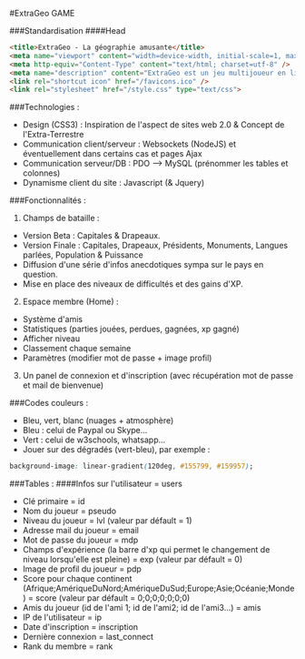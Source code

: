 #ExtraGeo GAME

###Standardisation
####Head
```html
<title>ExtraGeo - La géographie amusante</title>
<meta name="viewport" content="width=device-width, initial-scale=1, maximum-scale=1"> 
<meta http-equiv="Content-Type" content="text/html; charset=utf-8" />
<meta name="description" content="ExtraGeo est un jeu multijoueur en ligne et gratuit. Défiez vos amis dans des duels dont seul vos connaissances du terrain vous aideront à vous surpasser !" />
<link rel="shortcut icon" href="/favicons.ico" />
<link rel="stylesheet" href="/style.css" type="text/css">
```

###Technologies :
- Design (CSS3) : Inspiration de l'aspect de sites web 2.0 & Concept de l'Extra-Terrestre
- Communication client/serveur : Websockets (NodeJS) et éventuellement dans certains cas et pages Ajax
- Communication serveur/DB : PDO --> MySQL (prénommer les tables et colonnes)
- Dynamisme client du site : Javascript (& Jquery)

###Fonctionnalités :
1. Champs de bataille :
 * Version Beta : Capitales & Drapeaux.
 * Version Finale : Capitales, Drapeaux, Présidents, Monuments, Langues parlées, Population & Puissance
 * Diffusion d'une série d'infos anecdotiques sympa sur le pays en question.
 * Mise en place des niveaux de difficultés et des gains d'XP.
2. Espace membre (Home) : 
 * Système d'amis
 * Statistiques (parties jouées, perdues, gagnées, xp gagné)
 * Afficher niveau
 * Classement chaque semaine
 * Paramètres (modifier mot de passe + image profil)
3. Un panel de connexion et d'inscription (avec récupération mot de passe et mail de bienvenue)

###Codes couleurs :
- Bleu, vert, blanc (nuages + atmosphère)
- Bleu : celui de Paypal ou Skype...
- Vert : celui de w3schools, whatsapp...
- Jouer sur des dégradés (vert-bleu), par exemple :
```css
background-image: linear-gradient(120deg, #155799, #159957);
```
###Tables :
####Infos sur l'utilisateur = users
- Clé primaire = id
- Nom du joueur = pseudo
- Niveau du joueur = lvl (valeur par défault = 1)
- Adresse mail du joueur = email
- Mot de passe du joueur = mdp
- Champs d'expérience (la barre d'xp qui permet le changement de niveau lorsqu'elle est pleine) = exp (valeur par défault = 0)
- Image de profil du joueur = pdp
- Score pour chaque continent (Afrique;AmériqueDuNord;AmériqueDuSud;Europe;Asie;Océanie;Monde) = score (valeur par défault = 0;0;0;0;0;0;0)
- Amis du joueur (id de l'ami 1; id de l'ami2; id de l'ami3...) = amis
- IP de l'utilisateur = ip
- Date d'inscription = inscription
- Dernière connexion = last_connect
- Rank du membre = rank

